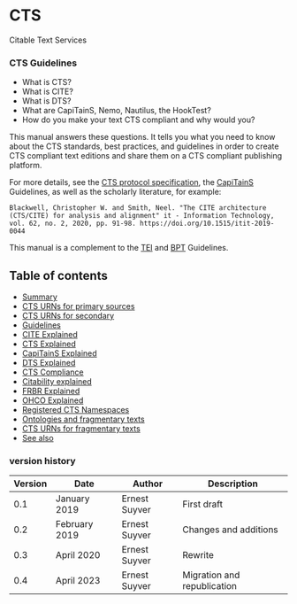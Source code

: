 # CTS

Citable Text Services

### CTS Guidelines

* What is CTS?
* What is CITE?
* What is DTS?
* What are CapiTainS, Nemo, Nautilus, the HookTest?
* How do you make your text CTS compliant and why would you?

This manual answers these questions. It tells you what you need to know about the CTS standards, best practices, and guidelines in order to create CTS compliant text editions and share them on a CTS compliant publishing platform.  

For more details, see the [CTS protocol specification](http://cite-architecture.github.io/cts_spec/), the [CapiTainS](http://capitains.org/) Guidelines, as well as the scholarly literature, for example:

    Blackwell, Christopher W. and Smith, Neel. "The CITE architecture (CTS/CITE) for analysis and alignment" it - Information Technology, vol. 62, no. 2, 2020, pp. 91-98. https://doi.org/10.1515/itit-2019-0044

This manual is a complement to the [TEI]() and [BPT]() Guidelines.

## Table of contents

<!--
* [Introduction](README.md)
* [Summary](DTS_to_sum_up.md)
-->
* [Summary](CTS_summary.md)
* [CTS URNs for primary sources](URNs_for_primary_sources.md.md)
* [CTS URNs for secondary](URNs_for_secondary_sources.md.md)
* [Guidelines](Guidelines.md)
* [CITE Explained](CITE.md)
* [CTS Explained](CTS.md)
* [CapiTainS Explained](CapiTainS.md)
* [DTS Explained](DTS.md)
* [CTS Compliance](CTS_compliance.md)
* [Citability explained](citability.md)
* [FRBR Explained](FRBR.md)
* [OHCO Explained](OHCO.md)
* [Registered CTS Namespaces](Registered_CTS_Namespaces.md)
* [Ontologies and fragmentary texts](Ontologies_for_fragmentary_texts.md)
* [CTS URNs for fragmentary texts](URNs_for_fragmentary_texts.md)
* [See also](See_also.md)


### version history

Version | Date | Author | Description
----- | ------- | ------- | -----------
0.1 | January 2019 | Ernest Suyver | First draft
0.2 | February 2019 | Ernest Suyver | Changes and additions
0.3 | April 2020 | Ernest Suyver | Rewrite
0.4 | April 2023 | Ernest Suyver | Migration and republication
